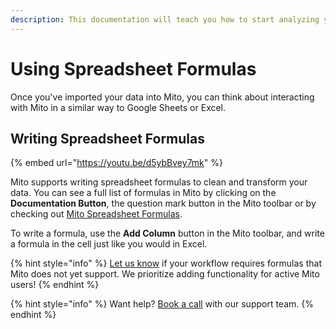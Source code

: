 ```yaml
---
description: This documentation will teach you how to start analyzing your data.
---
```


# Using Spreadsheet Formulas

Once you've imported your data into Mito, you can think about interacting with Mito in a similar way to Google Sheets or Excel.&#x20;

## Writing Spreadsheet Formulas&#x20;

{% embed url="https://youtu.be/d5ybBvey7mk" %}



Mito supports writing spreadsheet formulas to clean and transform your data. You can see a full list of formulas in Mito by clicking on the **Documentation Button**, the question mark button in the Mito toolbar or by checking out [Mito Spreadsheet Formulas](mito-spreadsheet-formulas.md).&#x20;

To write a formula, use the **Add Column** button in the Mito toolbar, and write a formula in the cell just like you would in Excel.&#x20;

{% hint style="info" %}
[Let us know](mailto:aarondr77@gmail.com?subject=Missing%20Functionality) if your workflow requires formulas that  Mito does not yet support. We prioritize adding functionality for active Mito users!
{% endhint %}

{% hint style="info" %}
Want help? [Book a call](https://discord.com/invite/XdJSZyejJU) with our support team.&#x20;
{% endhint %}
